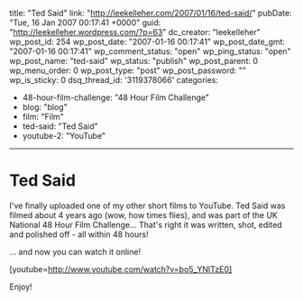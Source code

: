 title: "Ted Said"
link: "http://leekelleher.com/2007/01/16/ted-said/"
pubDate: "Tue, 16 Jan 2007 00:17:41 +0000"
guid: "http://leekelleher.wordpress.com/?p=63"
dc_creator: "leekelleher"
wp_post_id: 254
wp_post_date: "2007-01-16 00:17:41"
wp_post_date_gmt: "2007-01-16 00:17:41"
wp_comment_status: "open"
wp_ping_status: "open"
wp_post_name: "ted-said"
wp_status: "publish"
wp_post_parent: 0
wp_menu_order: 0
wp_post_type: "post"
wp_post_password: ""
wp_is_sticky: 0
dsq_thread_id: '3119378066'
categories:
  - 48-hour-film-challenge: "48 Hour Film Challenge"
  - blog: "blog"
  - film: "Film"
  - ted-said: "Ted Said"
  - youtube-2: "YouTube"

---

# Ted Said

I've finally uploaded one of my other short films to YouTube. Ted Said was filmed about 4 years ago (wow, how times flies), and was part of the UK National 48 Hour Film Challenge… That's right it was written, shot, edited and polished off - all within 48 hours!

... and now you can watch it online!

[youtube=http://www.youtube.com/watch?v=bo5_YNlTzE0]

Enjoy!